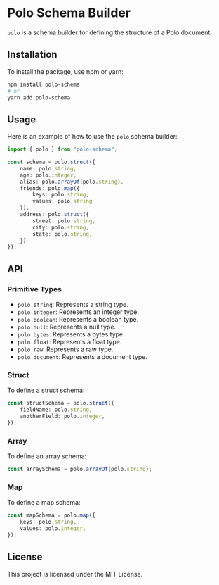 # Polo Schema Builder

`polo` is a schema builder for defining the structure of a Polo document.

## Installation

To install the package, use npm or yarn:

```bash
npm install polo-schema
# or
yarn add polo-schema
```

## Usage

Here is an example of how to use the `polo` schema builder:

```typescript
import { polo } from "polo-schema";

const schema = polo.struct({
    name: polo.string,
    age: polo.integer,
    alias: polo.arrayOf(polo.string),
    friends: polo.map({
        keys: polo.string,
        values: polo.string
    }),
    address: polo.struct({
        street: polo.string,
        city: polo.string,
        state: polo.string,
    })
});
```

## API

### Primitive Types

- `polo.string`: Represents a string type.
- `polo.integer`: Represents an integer type.
- `polo.boolean`: Represents a boolean type.
- `polo.null`: Represents a null type.
- `polo.bytes`: Represents a bytes type.
- `polo.float`: Represents a float type.
- `polo.raw`: Represents a raw type.
- `polo.document`: Represents a document type.

### Struct

To define a struct schema:

```typescript
const structSchema = polo.struct({
    fieldName: polo.string,
    anotherField: polo.integer,
});
```

### Array

To define an array schema:

```typescript
const arraySchema = polo.arrayOf(polo.string);
```

### Map

To define a map schema:

```typescript
const mapSchema = polo.map({
    keys: polo.string,
    values: polo.integer,
});
```

## License

This project is licensed under the MIT License.

